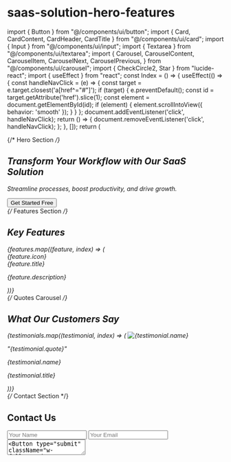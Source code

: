 # saas-solution-hero-features

import { Button } from "@/components/ui/button";
import { Card, CardContent, CardHeader, CardTitle } from "@/components/ui/card";
import { Input } from "@/components/ui/input";
import { Textarea } from "@/components/ui/textarea";
import {
  Carousel,
  CarouselContent,
  CarouselItem,
  CarouselNext,
  CarouselPrevious,
} from "@/components/ui/carousel";
import { CheckCircle2, Star } from "lucide-react";
import { useEffect } from "react";
const Index = () => {
  useEffect(() => {
    const handleNavClick = (e) => {
      const target = e.target.closest('a[href^="#"]');
      if (target) {
        e.preventDefault();
        const id = target.getAttribute('href').slice(1);
        const element = document.getElementById(id);
        if (element) {
          element.scrollIntoView({
            behavior: 'smooth'
          });
        }
      }
    };
    document.addEventListener('click', handleNavClick);
    return () => {
      document.removeEventListener('click', handleNavClick);
    };
  }, []);
  return (
    <div className="flex flex-col min-h-screen">
      {/* Hero Section */}
      <section id="home" className="bg-gradient-to-r from-purple-500 to-indigo-600 text-white py-20">
        <div className="container mx-auto px-4">
          <div className="max-w-3xl mx-auto text-center">
            <h1 className="text-4xl font-bold mb-4">Transform Your Workflow with Our SaaS Solution</h1>
            <p className="text-xl mb-8">Streamline processes, boost productivity, and drive growth.</p>
            <Button size="lg" className="bg-white text-purple-600 hover:bg-gray-100">Get Started Free</Button>
          </div>
        </div>
      </section>
      {/* Features Section */}
      <section id="features" className="py-20 bg-gray-50">
        <div className="container mx-auto px-4">
          <h2 className="text-3xl font-bold text-center mb-12">Key Features</h2>
          <div className="grid md:grid-cols-3 gap-8">
            {features.map((feature, index) => (
              <Card key={index} className="text-center">
                <CardHeader>
                  <div className="mx-auto bg-purple-100 rounded-full p-3 w-16 h-16 flex items-center justify-center mb-4">
                    {feature.icon}
                  </div>
                  <CardTitle>{feature.title}</CardTitle>
                </CardHeader>
                <CardContent>
                  <p>{feature.description}</p>
                </CardContent>
              </Card>
            ))}
          </div>
        </div>
      </section>
      {/* Quotes Carousel */}
      <section className="py-20 bg-white">
        <div className="container mx-auto px-4">
          <h2 className="text-3xl font-bold text-center mb-12">What Our Customers Say</h2>
          <Carousel className="max-w-xl mx-auto">
            <CarouselContent>
              {testimonials.map((testimonial, index) => (
                <CarouselItem key={index}>
                  <Card>
                    <CardContent className="flex flex-col items-center text-center pt-6">
                      <img src="/placeholder.svg" alt={testimonial.name} className="w-20 h-20 rounded-full mb-4" />
                      <p className="mb-4 italic">"{testimonial.quote}"</p>
                      <p className="font-semibold">{testimonial.name}</p>
                      <p className="text-sm text-gray-500">{testimonial.title}</p>
                    </CardContent>
                  </Card>
                </CarouselItem>
              ))}
            </CarouselContent>
            <CarouselPrevious />
            <CarouselNext />
          </Carousel>
        </div>
      </section>
      {/* Contact Section */}
      <section id="contact" className="py-20 bg-white">
        <div className="container mx-auto px-4">
          <h2 className="text-3xl font-bold text-center mb-12">Contact Us</h2>
          <form className="max-w-md mx-auto">
            <div className="space-y-4">
              <Input placeholder="Your Name" />
              <Input type="email" placeholder="Your Email" />
              <Textarea placeholder="Your Message" />
              <Button type="submit" className="w-full">Send Message</Button>
            </div>
          </form>
        </div>
      </section>
    </div>
  );
};
const features = [
  {
    icon: <Star className="h-8 w-8 text-purple-600" />,
    title: "Intuitive Interface",
    description: "User-friendly design for seamless navigation and efficient task management."
  },
  {
    icon: <CheckCircle2 className="h-8 w-8 text-purple-600" />,
    title: "Advanced Analytics",
    description: "Gain valuable insights with our powerful data analysis tools."
  },
  {
    icon: <Star className="h-8 w-8 text-purple-600" />,
    title: "Seamless Integration",
    description: "Easily connect with your favorite tools and platforms."
  }
];
const testimonials = [
  {
    quote: "This SaaS solution has revolutionized our workflow. It's intuitive, powerful, and incredibly efficient.",
    name: "Jane Doe",
    title: "CEO, Tech Innovators"
  },
  {
    quote: "The customer support is outstanding, and the product keeps getting better with each update.",
    name: "John Smith",
    title: "CTO, Future Systems"
  },
  {
    quote: "We've seen a significant boost in productivity since implementing this solution. Highly recommended!",
    name: "Emily Johnson",
    title: "Operations Manager, Global Enterprises"
  }
];
export default Index;

I want this code in my Index.jsx.

## Collaborate with GPT Engineer

This is a [gptengineer.app](https://gptengineer.app)-synced repository 🌟🤖

Changes made via gptengineer.app will be committed to this repo.

If you clone this repo and push changes, you will have them reflected in the GPT Engineer UI.

## Tech stack

This project is built with .

- Vite
- React
- shadcn-ui
- Tailwind CSS

## Setup

```sh
git clone https://github.com/GPT-Engineer-App-Dev/saas-solution-hero-features.git
cd saas-solution-hero-features
npm i
```

```sh
npm run dev
```

This will run a dev server with auto reloading and an instant preview.

## Requirements

- Node.js & npm - [install with nvm](https://github.com/nvm-sh/nvm#installing-and-updating)
